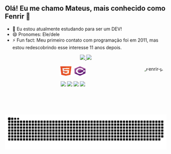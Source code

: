## Olá! Eu me chamo Mateus, mais conhecido como Fenrir 👋

- 🌱 Eu estou atualmente estudando para ser um DEV!
- 😄 Pronomes: Ele/dele
- ⚡ Fun fact: Meu primeiro contato com programação foi em 2011, mas estou redescobrindo esse interesse 11 anos depois.

<div align="center">
  <a href="https://github.com/MattFenrir">
  <img height="150em" src="https://github-readme-stats.vercel.app/api?username=MattFenrir&show_icons=true&theme=vue-dark&include_all_commits=true&count_private=true"/>
  <img height="150em" src="https://github-readme-stats.vercel.app/api/top-langs/?username=MattFenrir&layout=compact&langs_count=7&theme=vue-dark"/>
  </a>
</div>
  
<div align="center" style="display: inline_block"><br>
  <img align="center" alt="Fenrir-HTML" height="30" width="40" src="https://raw.githubusercontent.com/devicons/devicon/master/icons/html5/html5-original.svg">
  <img align="center" alt="Fenrir-Csharp" height="30" width="40" src="https://raw.githubusercontent.com/devicons/devicon/master/icons/csharp/csharp-original.svg">
  <img align="right" alt="Fenrir-pic" height="150" style="border-radius:50px;" src="https://i.imgur.com/lV3mCFl.png">
</div>
<br>
<div align="center">
  <a href="https://instagram.com/mattxfenrir" target="_blank"><img src="https://img.shields.io/badge/-Instagram-%23E4405F?style=for-the-badge&logo=instagram&logoColor=white" target="_blank"></a>
 	<a href="https://www.twitch.tv/FenrirMatt" target="_blank"><img src="https://img.shields.io/badge/Twitch-9146FF?style=for-the-badge&logo=twitch&logoColor=white" target="_blank"></a> 
  <a href="https://www.linkedin.com/in/mateus-mainardi" target="_blank"><img src="https://img.shields.io/badge/-LinkedIn-%230077B5?style=for-the-badge&logo=linkedin&logoColor=white" target="_blank"></a>
  <a href = "mailto:mattxfenrir@gmail.com"><img src="https://img.shields.io/badge/-Gmail-%23333?style=for-the-badge&logo=gmail&logoColor=white" target="_blank"></a>
</div>

![Snake animation](https://github.com/MattFenrir/MattFenrir/blob/output/github-contribution-grid-snake.svg)
